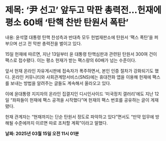 # **제목: ‘尹 선고’ 앞두고 막판 총력전…헌재에 평소 60배 ‘탄핵 찬반 탄원서 폭탄’**

  내용: 윤석열 대통령 탄핵 찬성측과 반대측 모두 헌법재판소에 탄원서 ‘팩스 폭탄’을 퍼부으며 선고 전 막판 총력전을 벌이고 있다.

15일 헌재에 따르면, 지난 13일부터 윤 대통령 탄핵심판과 관련된 탄원서 300여 건이 팩스로 접수됐다. 이는 평소 헌재가 받는 팩스량의 60배가 넘는 수준이다.

앞서 헌재 온라인 자유게시판에 접속자가 폭주하면서, 본인 인증 절차가 강화되기도 했다. 온라인 커뮤니티와 사회관계망서비스(SNS)에는 휴대전화 앱을 이용해 헌재에 팩스를 보내는 방법을 알려주는 글들도 계속해서 올라오고 있다.

이에 윤대통령 지지자의 온라인 집결지인 디시인사이드 ‘미국정치 갤러리’에도 지난 12일 “좌파들이 헌재에 팩스 공격을 시작했다”며 헌재의 팩스 번호를 공유하는 글이 게재됐다.

헌재 관계자는 “현재까지는 단순 탄원서 정도로 파악하고 있다”면서도 “만약 업무에 방해될 수준에까지 이르면 따로 조처할 계획”이라고 말했다.

  **날짜: 2025년 03월 15일 오전 11시 01분**